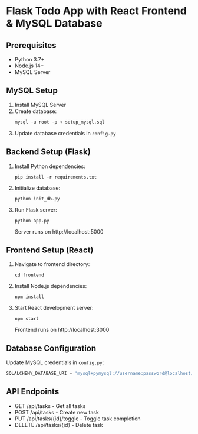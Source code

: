 # Flask Todo App with React Frontend & MySQL Database

## Prerequisites
- Python 3.7+
- Node.js 14+
- MySQL Server

## MySQL Setup
1. Install MySQL Server
2. Create database:
   ```sql
   mysql -u root -p < setup_mysql.sql
   ```
3. Update database credentials in `config.py`

## Backend Setup (Flask)
1. Install Python dependencies:
   ```
   pip install -r requirements.txt
   ```

2. Initialize database:
   ```
   python init_db.py
   ```

3. Run Flask server:
   ```
   python app.py
   ```
   Server runs on http://localhost:5000

## Frontend Setup (React)
1. Navigate to frontend directory:
   ```
   cd frontend
   ```

2. Install Node.js dependencies:
   ```
   npm install
   ```

3. Start React development server:
   ```
   npm start
   ```
   Frontend runs on http://localhost:3000

## Database Configuration
Update MySQL credentials in `config.py`:
```python
SQLALCHEMY_DATABASE_URI = 'mysql+pymysql://username:password@localhost/todo_db'
```

## API Endpoints
- GET /api/tasks - Get all tasks
- POST /api/tasks - Create new task
- PUT /api/tasks/{id}/toggle - Toggle task completion
- DELETE /api/tasks/{id} - Delete task